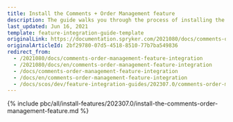 ```yaml
---
title: Install the Comments + Order Management feature
description: The guide walks you through the process of installing the Comments + Order Management feature into the project.
last_updated: Jun 16, 2021
template: feature-integration-guide-template
originalLink: https://documentation.spryker.com/2021080/docs/comments-order-management-feature-integration
originalArticleId: 2bf29780-07d5-4518-8510-77b7ba549836
redirect_from:
  - /2021080/docs/comments-order-management-feature-integration
  - /2021080/docs/en/comments-order-management-feature-integration
  - /docs/comments-order-management-feature-integration
  - /docs/en/comments-order-management-feature-integration
  - /docs/scos/dev/feature-integration-guides/202307.0/comments-order-management-feature-integration.html
---
```

{% include pbc/all/install-features/202307.0/install-the-comments-order-management-feature.md %} <!-- To edit, see /_includes/pbc/all/install-features/202307.0/install-the-comments-order-management-feature.md -->
